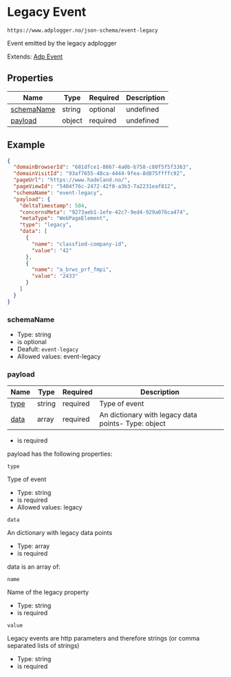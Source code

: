 
# Legacy Event

```
https://www.adplogger.no/json-schema/event-legacy
```

Event emitted by the legacy adplogger

Extends: [Adp Event](./event.md)

## Properties

Name | Type | Required | Description
---- | ---- | -------- | -----------
[schemaName](#schemaName) | string | optional | undefined
[payload](#payload) | object | required | undefined

## Example

```json
{
  "domainBrowserId": "681dfce1-8867-4a0b-b758-c80f5f5f3363",
  "domainVisitId": "93af7655-48ca-4444-9fea-8d875ffffc92",
  "pageUrl": "https://www.hadeland.no/",
  "pageViewId": "5404f76c-2472-42f8-a3b3-7a2231eaf812",
  "schemaName": "event-legacy",
  "payload": {
    "deltaTimestamp": 504,
    "concernsMeta": "9273aeb1-1efe-42c7-9ed4-929a076ca474",
    "metaType": "WebPageElement",
    "type": "legacy",
    "data": [
      {
        "name": "classfied-company-id",
        "value": "42"
      },
      {
        "name": "a_brws_prf_fmpi",
        "value": "2433"
      }
    ]
  }
}
```





### schemaName

- Type: string
- is optional
- Deafult: `event-legacy`
- Allowed values: event-legacy


### payload

Name | Type | Required | Description
---- | ---- | -------- | -----------
[type](#type) | string | required | Type of event
[data](#data) | array | required | An dictionary with legacy data points- Type: object
- is required


payload has the following properties:


`type`

Type of event

- Type: string
- is required
- Allowed values: legacy

`data`

An dictionary with legacy data points

- Type: array
- is required


data is an array of:


`name`

Name of the legacy property

- Type: string
- is required

`value`

Legacy events are http parameters and therefore strings (or comma separated lists of strings)

- Type: string
- is required

